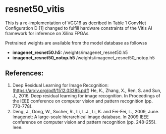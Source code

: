 # resnet50_vitis

This is a re-implementation of VGG16 as decribed in Table 1 ConvNet Configuration D [1] changed to fulfill
hardware constraints of the Vitis AI framework for inference on Xilinx FPGAs.

Pretrained weights are available from the model database as followss

- **imagenet_resnet50.h5:** /weights/imagenet_resnet50.h5 
- **imagenet_resnet50_notop.h5** /weights/imagenet_resnet50_notop.h5


## References:
1. Deep Residual Learning for Image Recognition: (https://arxiv.org/pdf/1512.03385.pdf)
He, K., Zhang, X., Ren, S. and Sun, J., 2016. Deep residual learning for image recognition. In Proceedings of the IEEE conference on computer vision and pattern recognition (pp. 770-778).
2. Deng, J., Dong, W., Socher, R., Li, L.J., Li, K. and Fei-Fei, L., 2009, June. Imagenet: A large-scale hierarchical image database. In 2009 IEEE conference on computer vision and pattern recognition (pp. 248-255). Ieee.